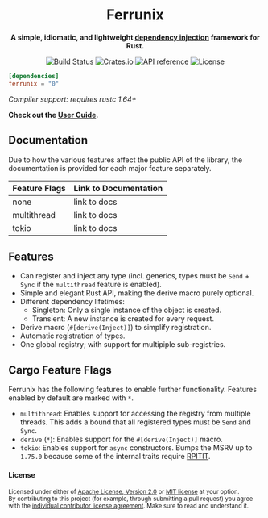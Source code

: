 <div align="center">
  <h1>Ferrunix</h1>
  <p>
    <strong>A simple, idiomatic, and lightweight <a href="https://en.wikipedia.org/wiki/Dependency_injection">dependency injection</a> framework for Rust.</strong>
  </p>
  <p>

[![Build Status](https://github.com/leandros/ferrunix/actions/workflows/ci.yml/badge.svg)](https://github.com/leandros/ferrunix/actions)
[![Crates.io](https://img.shields.io/crates/v/ferrunix.svg)](https://crates.io/crates/ferrunix)
[![API reference](https://docs.rs/ferrunix/badge.svg)](https://docs.rs/ferrunix/)
![License](https://img.shields.io/crates/l/ferrunix.svg)

  </p>
</div>

```toml
[dependencies]
ferrunix = "0"
```

*Compiler support: requires rustc 1.64+*

**Check out the [User Guide](https://leandros.github.io/ferrunix/book).**


## Documentation

Due to how the various features affect the public API of the library, the
documentation is provided for each major feature separately.

|    Feature Flags    | Link to Documentation |
| ------------------- | --------------------- |
| none                | link to docs          |
| multithread         | link to docs          |
| tokio               | link to docs          |


## Features

- Can register and inject any type (incl. generics, types must be `Send` +
    `Sync` if the `multithread` feature is enabled).
- Simple and elegant Rust API, making the derive macro purely optional.
- Different dependency lifetimes:
    - Singleton: Only a single instance of the object is created.
    - Transient: A new instance is created for every request.
- Derive macro (`#[derive(Inject)]`) to simplify registration.
- Automatic registration of types.
- One global registry; with support for multipiple sub-registries.

## Cargo Feature Flags

Ferrunix has the following features to enable further functionality.
Features enabled by default are marked with `*`.

- `multithread`: Enables support for accessing the registry from multiple
    threads. This adds a bound that all registered types must be `Send` and
    `Sync`.
- `derive` (`*`): Enables support for the `#[derive(Inject)]` macro.
- `tokio`: Enables support for `async` constructors. Bumps the MSRV up to
    `1.75.0` because some of the internal traits require
    [RPITIT](https://blog.rust-lang.org/2023/12/21/async-fn-rpit-in-traits.html#whats-stabilizing).

#### License

<sup>
Licensed under either of <a href="LICENSE-APACHE">Apache License, Version
2.0</a> or <a href="LICENSE-MIT">MIT license</a> at your option.
</sup>

<br>

<sub>
By contributing to this project (for example, through submitting a pull
request) you agree with the <a
href="https://github.com/Leandros/ferrunix/blob/master/Contributors-License-Agreement.md">individual
contributor license agreement</a>. Make sure to read and understand it.
</sub>
